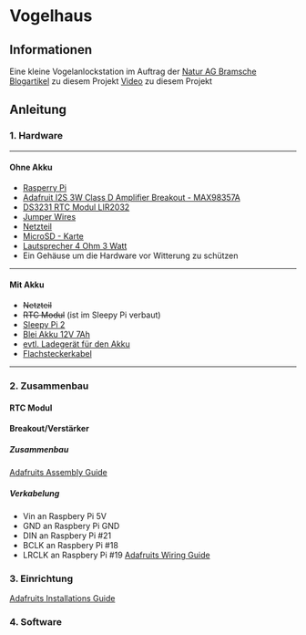 # Vogelhaus
## Informationen
Eine kleine Vogelanlockstation im Auftrag der [Natur AG Bramsche](https://naturagbramsche.blog/)  
[Blogartikel](#) zu diesem Projekt 
[Video](#) zu diesem Projekt  
## Anleitung
### 1. Hardware
---
#### Ohne Akku

- [Rasperry Pi]()
- [Adafruit I2S 3W Class D Amplifier Breakout - MAX98357A](https://www.adafruit.com/product/3006)
- [DS3231 RTC Modul LIR2032]()
- [Jumper Wires]()
- [Netzteil]()
- [MicroSD - Karte]()
- [Lautsprecher 4 Ohm 3 Watt]()
- Ein Gehäuse um die Hardware vor Witterung zu schützen
---
#### Mit Akku
- ~~Netzteil~~
- ~~RTC Modul~~ (ist im Sleepy Pi verbaut)
- [Sleepy Pi 2]()
- [Blei Akku 12V 7Ah]()
- [evtl. Ladegerät für den Akku]()
- [Flachsteckerkabel]()
---
### 2. Zusammenbau
#### RTC Modul
#### Breakout/Verstärker
##### Zusammenbau
[Adafruits Assembly Guide](https://learn.adafruit.com/adafruit-max98357-i2s-class-d-mono-amp/assembly)
##### Verkabelung
- Vin an Raspbery Pi 5V
- GND an Raspbery Pi GND
- DIN an Raspbery Pi #21
- BCLK an Raspbery Pi #18
- LRCLK an Raspbery Pi #19
[Adafruits Wiring Guide](https://learn.adafruit.com/adafruit-max98357-i2s-class-d-mono-amp/raspberry-pi-wiring)
### 3. Einrichtung
[Adafruits Installations Guide](https://learn.adafruit.com/adafruit-max98357-i2s-class-d-mono-amp/raspberry-pi-usage)
### 4. Software


